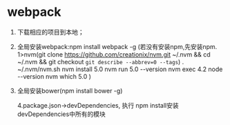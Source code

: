 # webpack

1. 下载相应的项目到本地；

2. 全局安装webpack:npm install webpack -g
    (若没有安装npm,先安装npm.
    1>nvm(git clone https://github.com/creationix/nvm.git ~/.nvm && cd ~/.nvm && git checkout `git describe --abbrev=0 --tags`)
    . ~/.nvm/nvm.sh
    nvm install 5.0
    nvm run 5.0 --version
    nvm exec 4.2 node --version
    nvm which 5.0
    )

3.  全局安装bower(npm install bower -g)


    4.package.json->devDependencies,
    执行 npm install安装devDependencies中所有的模块

